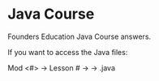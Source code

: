 # Java Course

Founders Education Java Course answers.

If you want to access the Java files:

Mod <#> -> Lesson # -> <Folder Name> -> <Folder Name>.java
